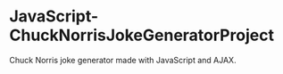 # JavaScript-ChuckNorrisJokeGeneratorProject
Chuck Norris joke generator made with JavaScript and AJAX.
